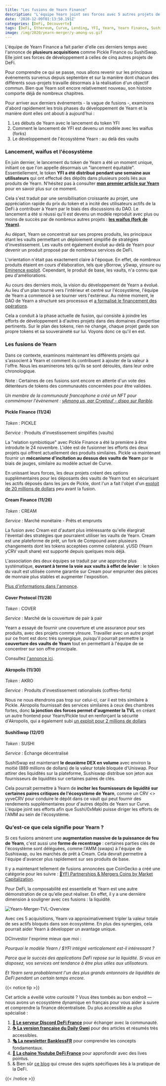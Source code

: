 ```yaml
---
title: "Les fusions de Yearn Finance"
description: "L'équipe Yearn joint ses forces avec 5 autres projets de la DeFi. Qu'est-ce que cela signifie pour l'ecosystème Yearn Finance ?"
date: '2020-12-09T01:13:50.191Z'
categories: [DeFi, Découverte]
tags: [DeFi, Ethereum, Curve, Lending, YFI, Yearn, Yearn Finance, SushiSwap]
image: /img/2020/yearn-merger/y-among-us.gif
---
```


L'équipe de Yearn Finance a fait parler d'elle ces derniers temps avec l'annonce de **plusieurs acquisitions** comme Pickle Finance ou SushiSwap. Elle joint ses forces de développement à celles de cinq autres projets de DeFi.

Pour comprendre ce qui se passe, nous allons revenir sur les principaux événements survenus depuis septembre et sur la manière dont chacun des différents sous-projets travaille désormais à la réalisation d'un objectif commun. Bien que Yearn soit encore relativement nouveau, son histoire comporte déjà de nombreux chapitres. 

Pour arriver aux derniers événements - la vague de fusions -, examinons d'abord rapidement les trois phases du développement de Yearn et la manière dont elles ont abouti à aujourd'hui :

1. Les débuts de Yearn avec le lancement du token YFI
2. Comment le lancement de YFI est devenu un modèle avec les waifus (forks)
3. Le développement de l'écosystème Yearn : au delà des vaults

### Lancement, waifus et l'écosystème

En juin dernier, le lancement du token de Yearn a été un moment unique, initiant ce que l'on appelle désormais un "lancement équitable". Essentiellement, le token **YFI a été distribué pendant une semaine aux utilisateurs** qui ont effectué des dépôts dans plusieurs pools liés aux produits de Yearn. N'hésitez pas à consulter **[mon premier article sur Yearn](https://tokenbrice.xyz/content/posts/2020/yearn-finance-YFI.fr.md)** pour en savoir plus sur ce moment.

Cela s'est traduit par une sensibilisation croissante au projet, une appréciation rapide du prix du token et a incité des utilisateurs actifs de la DeFi  à contribuer à Yearn par le biais des discussions du DAO. Le lancement a été si réussi qu'il est devenu un modèle reproduit avec plus ou moins de succès par de nombreux autres projets : **[les waifus (fork de Yearn)](https://tokenbrice.xyz/content/posts/2020/yearn-waifus.fr.md)**.

Au départ, Yearn se concentrait sur ses propres produits, les principaux étant les vaults permettant un déploiement simplifié de stratégies d'investissement. Les vaults ont également évolué au-delà de Yearn pour devenir un produit proposé par de nombreux services de DeFi.

L'orientation n'était pas exactement claire à l'époque. En effet, de nombreux produits étaient en cours d'élaboration, tels que yBorrow, ySwap, yinsure ou [Eminence exploit](https://decrypt.co/43292/eminence-finance-exploit-leads-to-degen-soul-searching). Cependant, le produit de base, les vaults, n'a connu que peu d'améliorations.

Au cours des derniers mois, la vision du développement de Yearn a évolué. Au lieu d'un plan tourné vers l'intérieur et centré sur l'écosystème, l'équipe de Yearn a commencé à se tourner vers l'extérieur. Au même moment, le DAO de Yearn a structuré ses processus et [a formalisé le financement des opérations](https://gov.yearn.finance/t/yip-54-formalize-operations-funding/7956). 

Cela a conduit à la phase actuelle de fusion, qui consiste à joindre les efforts de développement à d'autres projets dans des domaines d'expertise pertinents. Sur le plan des tokens, rien ne change, chaque projet garde son propre tokens et sa souveraineté sur lui. Voyons donc ce qu'il en est.

### Les fusions de Yearn

Dans ce contexte, examinons maintenant les différents projets qui s'associent à Yearn et comment ils contribuent à ajouter de la valeur à l'offre. Nous les examinerons tels qu'ils se sont déroulés, dans leur ordre chronologique.

Note : Certaines de ces fusions sont encore en attente d'un vote des détenteurs de tokens des communautés concernées pour être validées.


*Un membre de la communauté francophone a créé un NFT pour commémorer l'évènement : [yAmong us, par Cryptouf - dispo sur Rarible](https://app.rarible.com/token/0xd07dc4262bcdbf85190c01c996b4c06a461d2430:90731:0xac6d5c44c7a089101c53735211b12f5f722c7688).*

#### Pickle Finance (11/24)

_Token_ : PICKLE

_Service_ : Produits d'investissement simplifiés (vaults)

La "relation symbiotique" avec Pickle Finance a été la première à être introduite le 24 novembre. L'idée est de fusionner les efforts des deux projets qui offrent actuellement des produits similaires. Pickle va maintenant fournir un **mécanisme d'incitation au dessus des vaults de Yearn** par le biais de jauges, similaire au modèle actuel de Curve.

En unissant leurs forces, les deux projets créent des options supplémentaires pour les déposants des vaults de Yearn tout en sécurisant les actifs déposés dans les jars de Pickle, dont l'un a fait l'objet d'un [exploit de 20 millions de dollars](https://cointelegraph.com/news/pickle-in-a-pickle-as-attacker-swipes-20-million-in-evil-jar-exploit) peu avant la fusion.

#### Cream Finance (11/26)

_Token_ : CREAM

_Service_ : Marché monétaire - Prêts et emprunts

La fusion avec Cream est d'autant plus intéressante qu'elle élargirait l'éventail des stratégies que pourraient utiliser les vaults de Yearn. Cream est une plateforme de prêt, un fork de Compound avec plusieurs changements dont les tokens acceptées comme collateral. yUSD (Yearn yCRV vault share) est supporté depuis quelques mois déjà.

L'association des deux équipes se traduit par une approche plus systématique, **ouvrant à terme la voie aux vaults à effet de levier** : le token du vault est utilisée comme garantie sur Cream pour emprunter des pièces de monnaie plus stables et augmenter l'exposition.

[Plus d'informations dans l'annonce](https://medium.com/iearn/yearn-cream-v2-merger-e9fa6c6989b4).

#### Cover Protocol (11/28)

_Token_ : COVER

_Service_ : Marché de la couverture de pair à pair

Yearn a essayé de fournir une couverture et une assurance pour ses produits, avec des projets comme yInsure. Travailler avec un autre projet sur ce front est donc très synergique, puisqu'il pourrait permettre la **couverture des vaults de Yearn** tout en permettant à l'équipe de se concentrer sur son offre principale.

Consultez [l'annonce ici](https://medium.com/iearn/yearn-cover-merger-651142828c45).

#### Akropolis (11/30)

_Token_ : AKRO

_Service_ : Produits d'investissement rationalisés (coffres-forts)

Nous ne nous étendrons pas trop sur celui-ci, car il est très similaire à Pickle. Akropolis fournissait des services similaires à ceux des chambres fortes, donc **la jonction des forces permet d'augmenter la TVL** en créant un autre frontend pour Yearn/Pickle tout en renforçant la sécurité d'Akropolis, qui a également subi [un exploit pour 2 millions de dollars](https://news.bitcoin.com/hackers-drain-2-million-in-dai-from-defi-protocol-akropolis/)

#### SushiSwap (12/01)

_Token_ : SUSHI

_Service_ : Échange décentralisé

SushiSwap est maintenant **le deuxième DEX en volume** avec environ la moitié (889 millions de dollars) de la valeur totale bloquée d'Uniswap. Pour attirer des liquidités sur la plateforme, Sushiswap distribue son jeton aux fournisseurs de liquidités sur certaines paires de clés.

Cela pourrait permettre à Yearn de **inciter les fournisseurs de liquidité sur certaines paires critiques de l'écosystème de Yearn**, comme un CRV &lt;> yyveCRV pour conduire le dépôt dans ce vault qui peut fournir des rendements supplémentaires pour d'autres dépôts de Yearn sur Curve. L'équipe joint ses efforts afin que Sushi/0xMaki puisse diriger les efforts de l'AMM au sein de l'écosystème.

### Qu'est-ce que cela signifie pour Yearn ?

Si ces fusions amènent une **augmentation massive de la puissance de feu de Yearn**, c'est aussi une **forme de recentrage** : certaines parties clés de l'écosystème sont déléguées, comme l'AMM (swaps) à l'équipe de Sushiswap, ou les marchés de prêt à Cream. Cela devrait permettre à l'équipe d'avancer plus rapidement sur ses produits de base.

Il y a maintenant tellement de fusions annoncées que CoinGecko a créé une catégorie pour les suivre : [🦎YFI Partnerships & Mergers Coins by Market Capitalization](https://www.coingecko.com/en?category_id=yearn-yfi-partnerships-mergers&view=market).

Pour DeFi, la composabilité est essentielle et Yearn est une autre démonstration de ce qu'elle peut réaliser. En effet, il y a une dernière dimension à souligner avec ces fusions : la liquidité. 

![Yearn-Merger-TVL-Overview](/img/2020/yearn-merger/yearn-merger-tvl.png "Yearn et les acquisitions en termes de valeur totale des actifs déposés (exprimé en  millions de $)")

Avec ces 5 acquisitions, Yearn va approximativement tripler la valeur totale de ses actifs bloqués dans son écosystème. En plus des synergies, cela pourrait aider Yearn à développer un avantage unique.

DCInvestor l'exprime mieux que moi :

_Pourquoi le modèle Yearn / $YFI intégré verticalement est-il intéressant ?_

_Parce que le succès des applications DeFi repose sur la liquidité. Si vous en disposez, vos services ont tendance à être plus utiles aux utilisateurs._

_Et Yearn sera probablement l'un des plus grands entonnoirs de liquidités de DeFi pendant un certain temps encore._
</div>

{{< notice tip >}}

Cet article a éveillé votre curiosité ? Vous êtes tombés au bon endroit — nous avons un ecosystème dynamique en français pour vous aider à suivre et comprendre la finance décentralisée. Du plus accessible au plus spécialisé :
1. **[💬 Le serveur Discord DeFi France](https://discord.gg/3bWZcK2)** pour échanger avec la communauté.
2. **[☕ La version française du Daily Gwei](https://thedailygweifr.substack.com/)** pour des articles et résumés très accessibles.
3. **[🗞 La newsletter BanklessFR](https://banklessfr.substack.com/)** pour comprendre les concepts fondamentaux.
4. **[🎥 La chaine Youtube DeFi France](https://www.youtube.com/channel/UCefQC4Y-X9MBRuYBKc2waiQ)** pour approfondir avec des lives pointus.
5. & Bien sûr [ce blog](/fr/) qui creuse des sujets spécifiques liés à la pratique de la DeFi.

{{< /notice >}}
